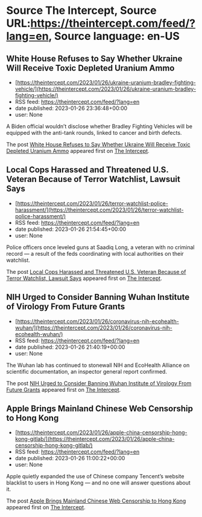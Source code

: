 # Source The Intercept, Source URL:https://theintercept.com/feed/?lang=en, Source language: en-US

## White House Refuses to Say Whether Ukraine Will Receive Toxic Depleted Uranium Ammo
 - [https://theintercept.com/2023/01/26/ukraine-uranium-bradley-fighting-vehicle/](https://theintercept.com/2023/01/26/ukraine-uranium-bradley-fighting-vehicle/)
 - RSS feed: https://theintercept.com/feed/?lang=en
 - date published: 2023-01-26 23:36:48+00:00
 - user: None

<p>A Biden official wouldn’t disclose whether Bradley Fighting Vehicles will be equipped with the anti-tank rounds, linked to cancer and birth defects.</p>
<p>The post <a href="https://theintercept.com/2023/01/26/ukraine-uranium-bradley-fighting-vehicle/" rel="nofollow">White House Refuses to Say Whether Ukraine Will Receive Toxic Depleted Uranium Ammo</a> appeared first on <a href="https://theintercept.com" rel="nofollow">The Intercept</a>.</p>

## Local Cops Harassed and Threatened U.S. Veteran Because of Terror Watchlist, Lawsuit Says
 - [https://theintercept.com/2023/01/26/terror-watchlist-police-harassment/](https://theintercept.com/2023/01/26/terror-watchlist-police-harassment/)
 - RSS feed: https://theintercept.com/feed/?lang=en
 - date published: 2023-01-26 21:54:45+00:00
 - user: None

<p>Police officers once leveled guns at Saadiq Long, a veteran with no criminal record — a result of the feds coordinating with local authorities on their watchlist.</p>
<p>The post <a href="https://theintercept.com/2023/01/26/terror-watchlist-police-harassment/" rel="nofollow">Local Cops Harassed and Threatened U.S. Veteran Because of Terror Watchlist, Lawsuit Says</a> appeared first on <a href="https://theintercept.com" rel="nofollow">The Intercept</a>.</p>

## NIH Urged to Consider Banning Wuhan Institute of Virology From Future Grants
 - [https://theintercept.com/2023/01/26/coronavirus-nih-ecohealth-wuhan/](https://theintercept.com/2023/01/26/coronavirus-nih-ecohealth-wuhan/)
 - RSS feed: https://theintercept.com/feed/?lang=en
 - date published: 2023-01-26 21:40:19+00:00
 - user: None

<p>The Wuhan lab has continued to stonewall NIH and EcoHealth Alliance on scientific documentation, an inspector general report confirmed.</p>
<p>The post <a href="https://theintercept.com/2023/01/26/coronavirus-nih-ecohealth-wuhan/" rel="nofollow">NIH Urged to Consider Banning Wuhan Institute of Virology From Future Grants</a> appeared first on <a href="https://theintercept.com" rel="nofollow">The Intercept</a>.</p>

## Apple Brings Mainland Chinese Web Censorship to Hong Kong
 - [https://theintercept.com/2023/01/26/apple-china-censorship-hong-kong-gitlab/](https://theintercept.com/2023/01/26/apple-china-censorship-hong-kong-gitlab/)
 - RSS feed: https://theintercept.com/feed/?lang=en
 - date published: 2023-01-26 11:00:22+00:00
 - user: None

<p>Apple quietly expanded the use of Chinese company Tencent’s website blacklist to users in Hong Kong — and no one will answer questions about it.</p>
<p>The post <a href="https://theintercept.com/2023/01/26/apple-china-censorship-hong-kong-gitlab/" rel="nofollow">Apple Brings Mainland Chinese Web Censorship to Hong Kong</a> appeared first on <a href="https://theintercept.com" rel="nofollow">The Intercept</a>.</p>
